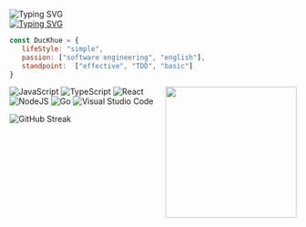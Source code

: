 
![Typing SVG](https://readme-typing-svg.herokuapp.com?font=ubuntu&color=%23000000&lines=Hi+there%2C+I'm+Duc+Khue+%7Bduckhue01%7D++%F0%9F%91%8B%F0%9F%91%8B%F0%9F%91%8B&height=30)  
[![Typing SVG](https://readme-typing-svg.herokuapp.com?font=Ubuntu&color=%23000000&size=12&multiline=true&lines=+A+clever+person+solves+a+problem.++A+wise+person+AVOIDS+it.++;-+Albert+Einstein)](https://git.io/typing-svg)

```js
const DucKhue = {
   lifeStyle: "simple",
   passion: ["software engineering", "english"],
   standpoint:  ["effective", "TDD", "basic"]
}
```



<img align='right' src="https://media.giphy.com/media/M9gbBd9nbDrOTu1Mqx/giphy.gif" width="230">

![JavaScript](https://img.shields.io/badge/javascript-%23323330.svg?style=for-the-badge&logo=javascript&logoColor=%23F7DF1E)
![TypeScript](https://img.shields.io/badge/typescript-%23007ACC.svg?style=for-the-badge&logo=typescript&logoColor=white)
![React](https://img.shields.io/badge/react-%2320232a.svg?style=for-the-badge&logo=react&logoColor=%2361DAFB)
![NodeJS](https://img.shields.io/badge/node.js-6DA55F?style=for-the-badge&logo=node.js&logoColor=white)
![Go](https://img.shields.io/badge/go-%2300ADD8.svg?style=for-the-badge&logo=go&logoColor=white)
![Visual Studio Code](https://img.shields.io/badge/Visual%20Studio%20Code-0078d7.svg?style=for-the-badge&logo=visual-studio-code&logoColor=white)


![GitHub Streak](https://github-readme-streak-stats.herokuapp.com/?user=duckhue01)
